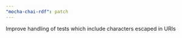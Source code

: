```yaml
---
"mocha-chai-rdf": patch
---
```


Improve handling of tests which include characters escaped in URIs
